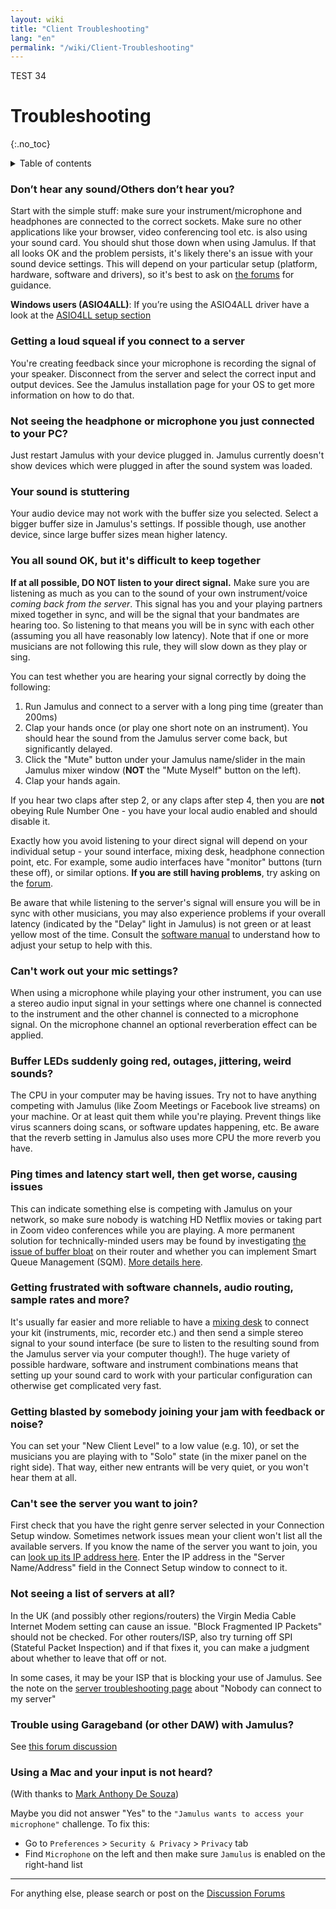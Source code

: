 ```yaml
---
layout: wiki
title: "Client Troubleshooting"
lang: "en"
permalink: "/wiki/Client-Troubleshooting"
---
```


TEST 34

# Troubleshooting
 {:.no_toc}

<details markdown="1">

<summary>Table of contents</summary>

* TOC
 {:toc}

</details>

### Don’t hear any sound/Others don’t hear you?

Start with the simple stuff: make sure your instrument/microphone and headphones are connected to the correct sockets. Make sure no other applications like your browser, video conferencing tool etc. is also using your sound card. You should shut those down when using Jamulus. If that all looks OK and the problem persists, it's likely there's an issue with your sound device settings. This will depend on your particular setup (platform, hardware, software and drivers), so it's best to ask on [the forums](https://github.com/jamulussoftware/jamulus/discussions) for guidance.

**Windows users (ASIO4ALL)**: If you’re using the ASIO4ALL driver have a look at the [ASIO4LL setup section](Installation-for-Windows#setting-up-asio4all)

### Getting a loud squeal if you connect to a server

You're creating feedback since your microphone is recording the signal of your speaker. Disconnect from the server and select the correct input and output devices. See the Jamulus installation page for your OS to get more information on how to do that.

### Not seeing the headphone or microphone you just connected to your PC?

Just restart Jamulus with your device plugged in. Jamulus currently doesn't show devices which were plugged in after the sound system was loaded. 

### Your sound is stuttering

Your audio device may not work with the buffer size you selected. Select a bigger buffer size in Jamulus's settings. If possible though, use another device, since large buffer sizes mean higher latency. 

### You all sound OK, but it's difficult to keep together

**If at all possible, DO NOT listen to your direct signal.** Make sure you are listening as much as you can to the sound of your own instrument/voice _coming back from the server_. This signal has you and your playing partners mixed together in sync, and will be the signal that your bandmates are hearing too. So listening to that means you will be in sync with each other (assuming you all have reasonably low latency). Note that if one or more musicians are not following this rule, they will slow down as they play or sing.

You can test whether you are hearing your signal correctly by doing the following:

1. Run Jamulus and connect to a server with a long ping time (greater than 200ms)
2. Clap your hands once (or play one short note on an instrument). You should hear the sound from the Jamulus server come back, but significantly delayed.
3. Click the "Mute" button under your Jamulus name/slider in the main Jamulus mixer window (**NOT** the "Mute Myself" button on the left).
4. Clap your hands again.

If you hear two claps after step 2, or any claps after step 4, then you are **not** obeying Rule Number One - you have your local audio enabled and should disable it. 

Exactly how you avoid listening to your direct signal will depend on your individual setup - your sound interface, mixing desk, headphone connection point, etc. For example, some audio interfaces have "monitor" buttons (turn these off), or similar options. **If you are still having problems**, try asking on the [forum](https://github.com/jamulussoftware/jamulus/discussions). 

Be aware that while listening to the server's signal will ensure you will be in sync with other musicians, you may also experience problems if your overall latency (indicated by the "Delay" light in Jamulus) is not green or at least yellow most of the time. Consult the [software manual](/wiki/Software-Manual) to understand how to adjust your setup to help with this.

### Can't work out your mic settings?

When using a microphone while playing your other instrument, you can use a stereo audio input signal in your settings where one channel is connected to the instrument and the other channel is connected to a microphone signal. On the microphone channel an optional reverberation effect can be applied.

### Buffer LEDs suddenly going red, outages, jittering, weird sounds?

The CPU in your computer may be having issues. Try not to have anything competing with Jamulus (like Zoom Meetings or Facebook live streams) on your machine. Or at least quit them while you're playing. Prevent things like virus scanners doing scans, or software updates happening, etc. Be aware that the reverb setting in Jamulus also uses more CPU the more reverb you have.

### Ping times and latency start well, then get worse, causing issues

This can indicate something else is competing with Jamulus on your network, so make sure nobody is watching HD Netflix movies or taking part in Zoom video conferences while you are playing. A more permanent solution for technically-minded users may be found by investigating [the issue of buffer bloat](https://www.bufferbloat.net/projects/bloat/wiki/) on their router and whether you can implement Smart Queue Management (SQM). [More details here](https://www.bufferbloat.net/projects/bloat/wiki/What_can_I_do_about_Bufferbloat/).

### Getting frustrated with software channels, audio routing, sample rates and more?

It's usually far easier and more reliable to have a [mixing desk](https://www.thomann.de/pics/bdb/191244/7355025_800.jpg) to connect your kit (instruments, mic, recorder etc.) and then send a simple stereo signal to your sound interface (be sure to listen to the resulting sound from the Jamulus server via your computer though!). The huge variety of possible hardware, software and instrument combinations means that setting up your sound card to work with your particular configuration can otherwise get complicated very fast.

### Getting blasted by somebody joining your jam with feedback or noise?

You can set your "New Client Level" to a low value (e.g. 10), or set the musicians you are playing with to "Solo" state (in the mixer panel on the right side). That way, either new entrants will be very quiet, or you won't hear them at all.

### Can't see the server you want to join?

First check that you have the right genre server selected in your Connection Setup window. Sometimes network issues mean your client won't list all the available servers. If you know the name of the server you want to join, you can [look up its IP address here](https://explorer.jamulus.io/). Enter the IP address in the "Server Name/Address" field in the Connect Setup window to connect to it.

### Not seeing a list of servers at all?

In the UK (and possibly other regions/routers) the Virgin Media Cable Internet Modem setting can cause an issue. "Block Fragmented IP Packets" should not be checked. For other routers/ISP, also try turning off SPI (Stateful Packet Inspection) and if that fixes it, you can make a judgment about whether to leave that off or not.

In some cases, it may be your ISP that is blocking your use of Jamulus. See the note on the [server troubleshooting page](Server-Troubleshooting#nobody-can-connect-to-my-server---but-i-can-connect-locally) about "Nobody can connect to my server"

### Trouble using Garageband (or other DAW) with Jamulus?

See [this forum discussion](https://sourceforge.net/p/llcon/discussion/533517/thread/d3dd58eedc/#b994)

### Using a Mac and your input is not heard?

(With thanks to [Mark Anthony De Souza](https://www.facebook.com/groups/619274602254947/permalink/765122847670121/?comment_id=765525034296569))

Maybe you did not answer "Yes" to the `"Jamulus wants to access your microphone"` challenge.  To fix this:
* Go to `Preferences` > `Security & Privacy` > `Privacy` tab
* Find `Microphone` on the left and then make sure `Jamulus` is enabled on the right-hand list

***

For anything else, please search or post on the [Discussion Forums](https://github.com/jamulussoftware/jamulus/discussions)
